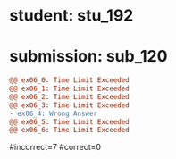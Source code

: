 # student: stu_192
# submission: sub_120

```diff
@@ ex06_0: Time Limit Exceeded
@@ ex06_1: Time Limit Exceeded
@@ ex06_2: Time Limit Exceeded
@@ ex06_3: Time Limit Exceeded
- ex06_4: Wrong Answer
@@ ex06_5: Time Limit Exceeded
@@ ex06_6: Time Limit Exceeded
```
#incorrect=7
#correct=0
